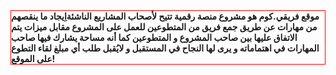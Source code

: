 <div style="text-align:left;border:1px solid red">
<b>موقع فريقي.كوم هو مشروع منصة رقمية تتيح لأصحاب المشاريع  الناشئةاِيجاد ما ينقصهم من مهارات عن طريق جمع فريق من المتطوعين للعمل على المشروع مقابل ميزات يتم الاتفاق عليها بين صاحب المشروع و المتطوعين كما أنه مساحة يشارك فيها صاحب المهارات في  اهتماماته و يرى لها النجاح في المستقبل و لايُقبل طلب أي مبلغ لقاء التطوع على الموقع!<b>
</div>
